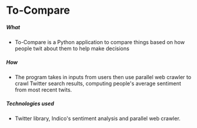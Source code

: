 # To-Compare

##### What
* To-Compare is a Python application to compare things based on how people twit about them to help make decisions

##### How
* The program takes in inputs from users then use parallel web crawler to crawl Twitter search results, computing people's average sentiment from most recent twits. 

##### Technologies used
* Twitter library, Indico's sentiment analysis and parallel web crawler.
